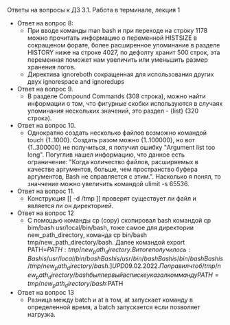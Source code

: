 Ответы на вопросы к ДЗ 3.1. Работа в терминале, лекция 1

- Ответ на вопрос 8:
  - При вводе команды man bash и при переходе на строку 1178 можно прочитать информацию о переменной HISTSIZE в сокращеном форате, более расширенное упоминание в разделе HISTORY ниже на строке 4027, по дефолту хранит 500 строк, эта переменная поможет нам увеличить или уменьшить размер хранения логов.
  - Директива ignoreboth сокращенная для использования других двух ignorespace and ignoredups
- Ответ на вопрос 9.
  - В разделе Compound Commands (308 строка), можно найти информации о том, что фигурные скобки используются в случаях упоминания нескольких значений, это раздел - {list} (320 строка).
- Ответ на вопрос 10.
  - Однократно создать несколько файлов возможно командой touch {1..1000}. Создать разом можно {1..100000}, но вот {1..300000} не получиться, я получил ошибку "Argument list too long". Погуглив нашел информацию, что данное есть ограничение: "Когда количество файлов, расширяемых в качестве аргументов, больше, чем пространство буфера аргументов, Bash не справляется с этим.". Насколько я понял, то значчение можно увеличить командой ulimit -s 65536.
- Ответ на вопрос 11.
  - Конструкция [[ -d /tmp ]] проверят существует ли файл и является ли он директорией.
- Ответ на вопрос 12
  - С помощью команды cp (copy) скопировал bash командой cp bim/bash usr/local/bin/bash, тоже самое для директории new_path_directory, команда cp bin/bash tmp/new_path_directory/bash. Далее командой export PATH=$PATH:tmp/new_path_directory. В итоге получилось:
  Bash is /usr/local/bin/bash
  Bash is /usr/bin/bash
  Bash is /bin/bash
  Bash is /tmp/new_path_directory/bash.]
  UPD 09.02.2022. Поправил чтоб /tmp/new_path_directory/bash был первый в списке указал комманду PATH=tmp/new_path_directory/bash:$PATH
- Ответ на вопрос 13
  - Разница между batch и at в том, at запускает команду в определенной время, а batch запускается если позволяет нагрузка.
